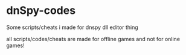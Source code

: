 # dnSpy-codes
Some scripts/cheats i made for dnspy dll editor thing

all scripts/codes/cheats are made for offline games and not for online games!
